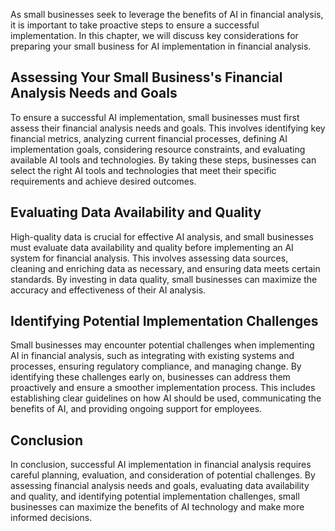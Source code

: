 
As small businesses seek to leverage the benefits of AI in financial analysis, it is important to take proactive steps to ensure a successful implementation. In this chapter, we will discuss key considerations for preparing your small business for AI implementation in financial analysis.

Assessing Your Small Business's Financial Analysis Needs and Goals
------------------------------------------------------------------

To ensure a successful AI implementation, small businesses must first assess their financial analysis needs and goals. This involves identifying key financial metrics, analyzing current financial processes, defining AI implementation goals, considering resource constraints, and evaluating available AI tools and technologies. By taking these steps, businesses can select the right AI tools and technologies that meet their specific requirements and achieve desired outcomes.

Evaluating Data Availability and Quality
----------------------------------------

High-quality data is crucial for effective AI analysis, and small businesses must evaluate data availability and quality before implementing an AI system for financial analysis. This involves assessing data sources, cleaning and enriching data as necessary, and ensuring data meets certain standards. By investing in data quality, small businesses can maximize the accuracy and effectiveness of their AI analysis.

Identifying Potential Implementation Challenges
-----------------------------------------------

Small businesses may encounter potential challenges when implementing AI in financial analysis, such as integrating with existing systems and processes, ensuring regulatory compliance, and managing change. By identifying these challenges early on, businesses can address them proactively and ensure a smoother implementation process. This includes establishing clear guidelines on how AI should be used, communicating the benefits of AI, and providing ongoing support for employees.

Conclusion
----------

In conclusion, successful AI implementation in financial analysis requires careful planning, evaluation, and consideration of potential challenges. By assessing financial analysis needs and goals, evaluating data availability and quality, and identifying potential implementation challenges, small businesses can maximize the benefits of AI technology and make more informed decisions.
